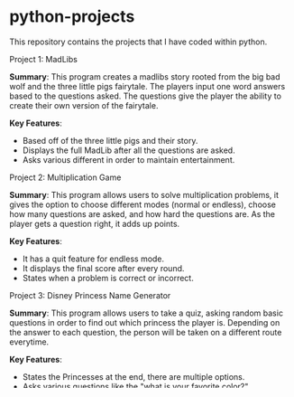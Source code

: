 # python-projects
This repository contains the projects that I have coded within python.

Project 1: MadLibs

  **Summary**: This program creates a madlibs story rooted from the big bad wolf and the three little pigs fairytale. The players input one word answers based to the questions asked. The questions give the player the ability to create their own version of the fairytale.
  
  **Key Features**: 
  - Based off of the three little pigs and their story.
  - Displays the full MadLib after all the questions are asked. 
  - Asks various different in order to maintain entertainment.
    
Project 2: Multiplication Game

  **Summary**: This program allows users to solve multiplication problems, it gives the option to choose different modes (normal or endless), choose how many questions are asked, and how hard the questions are. As the player gets a question right, it adds up points.
  
  **Key Features**: 
  - It has a quit feature for endless mode.
  - It displays the final score after every round. 
  - States when a problem is correct or incorrect.
    
Project 3: Disney Princess Name Generator

  **Summary**: This program allows users to take a quiz, asking random basic questions in order to find out which princess the player is. Depending on the answer to each question, the person will be taken on a different route everytime.
  
  **Key Features**: 
  - States the Princesses at the end, there are multiple options.
  - Asks various questions like the "what is your favorite color?"
  - Gives two options of answers per question that is stated.
    
Project 4: Number Guesser Game

  **Summary**: This program allows users to try and guess the secret number. If the number is too high or too low, the player is given the option to quit or to have a second try at guessing the random number. 
  
  **Key Features**: 
  - Displays whether or not the person got the question wrong or right.
  - The number being guessed is a randomized number between 1 and 10.
  - Provides the player with an intro line and a "thanks for playing" line if they choose to quit.
    
Project 5: Pokemon Game

  **Summary**: This program is a game where your pokemon has the abilities to battle, train, rest, and evolve. Depending on the amount of tasks done, the pokemon's level increases, when the points reach a certain level, the pokemon evolves. The Pokemon also has a final battle that is worth 5 points at the end of the game.  
  
  **Key Features**: 
  - Displays the pokemon level, the pokemon that the player is using, and the number of wins.
  - Allows the player to win and lose battles, and do exercises to gain points.
  - The player begins with an Eevee pokemon, that can evolve to a Leafeon or a Sylveon

Semester 2:
Project 1: Dog Breed 2

 **Summary**: This program allows the user to look into many different dog breeds and find characteristics of that dog breed in order to find what dog appeals to their values so they know which dog to get.
  
  **Key Features**: 
  - Displays images of the selected dog breed.
  - Asks for the players input on what they want the dogs purpose to be.
  - The player gets to choose what their designated dogs weight is.

Project 2: To Do List

**Summary**: This program allows the user to use this list program where they are able to make a todo list for the grocery store, where they can remove or add items to the list and later it as they go.
  
  **Key Features**: 
  - Adds the inputted items to the list and removes checked off items.
  - Counts the total items in the list.
  - Gives the ability to sort the list alphabetically.

Project 3: 8 ball

**Summary**: This program asks for the user to input a yes or no question, in which the 8 ball will go through the list and generate a random response to the users question, with the ability to keep asking more questions.
  
  **Key Features**: 
  - Has a delay time for the response to generate the shaking time of the 8 ball.
  - Generate numerous random responses to the yes or no question.
  - Inputs the users yes or no question.


 
